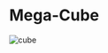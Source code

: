 # Mega-Cube
 
![cube](https://user-images.githubusercontent.com/75137438/185693948-0ade8db6-c9f5-4975-ad21-9a67bcb6e171.gif)
